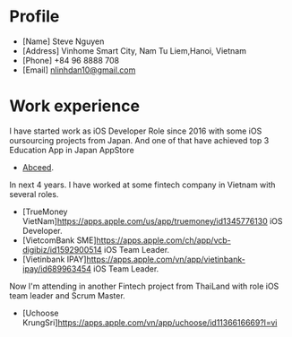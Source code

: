 # Profile
* [Name] Steve Nguyen
* [Address] Vinhome Smart City, Nam Tu Liem,Hanoi, Vietnam
* [Phone] +84 96 8888 708
* [Email] nlinhdan10@gmail.com
# Work experience
I have started work as iOS Developer Role since 2016 with some iOS oursourcing projects from Japan. And one of that have achieved top 3 Education App in Japan AppStore 
* [Abceed](https://apps.apple.com/jp/app/ai英語教材-abceed-エービーシード/id1060016132).

In next 4 years. I have worked at some fintech company in Vietnam with several roles.
* [TrueMoney VietNam]https://apps.apple.com/us/app/truemoney/id1345776130 iOS Developer.
* [VietcomBank SME]https://apps.apple.com/ch/app/vcb-digibiz/id1592900514 iOS Team Leader.
* [Vietinbank IPAY]https://apps.apple.com/vn/app/vietinbank-ipay/id689963454 iOS Team Leader.

Now I'm attending in another Fintech project from ThaiLand with role iOS team leader and Scrum Master.

* [Uchoose KrungSri]https://apps.apple.com/vn/app/uchoose/id1136616669?l=vi


